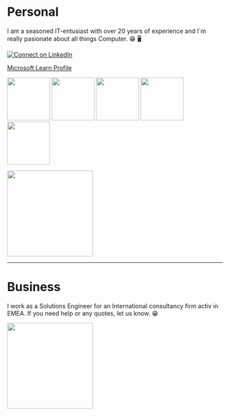 # Personal

I am a seasoned IT-entusiast with over 20 years of experience and I´m really pasionate about all things Computer. 😁 🖥️

[![Connect on LinkedIn](https://camo.githubusercontent.com/8f98e3b61b0da5c27840993910262b51ccea010d137c4ce6d2f17ce846a703df/68747470733a2f2f696d672e736869656c64732e696f2f62616467652f436f6e6e656374206f6e204c696e6b6564496e2d626c75653f7374796c653d666f722d7468652d6261646765266c6f676f3d6c696e6b6564696e266c6f676f436f6c6f723d7768697465 'LinkedIn: Michael Frank')](https://www.linkedin.com/in/michael-frank-26b86222b)

[Microsoft Learn Profile](https://learn.microsoft.com/en-us/users/michaelfrank-1121/credentials)

<p float="left">
<img src="https://learn.microsoft.com/media/learn/certification/badges/microsoft-certified-associate-badge.svg" width="100"/>
<img src="https://learn.microsoft.com/media/learn/certification/badges/microsoft-certified-fundamentals-badge.svg" width="100"/>
  <img src="https://learn.microsoft.com/en-us/media/profile/zero-state-applied-skills.svg?branch=main" width="100"/>
  <img src="https://learn.microsoft.com/media/learn/certification/badges/microsoft-certified-specialty-badge.svg" width="100"/>
  <img src="https://images.credly.com/size/680x680/images/96cd27f3-f113-4a4a-aa8c-5ca38bdb3edb/blob" width="100"/>
</p>

<img src="https://upload.wikimedia.org/wikipedia/commons/d/d3/Logo_medium_full_color.png" width="200"/>

---

# Business

I work as a Solutions Engineer for an International consultancy firm activ in EMEA. If you need help or any quotes, let us know. :grin:

[<img src="https://upload.wikimedia.org/wikipedia/commons/7/79/Dev_logo_rgb.png" width="200">](https://mcloud.devoteam.com)
